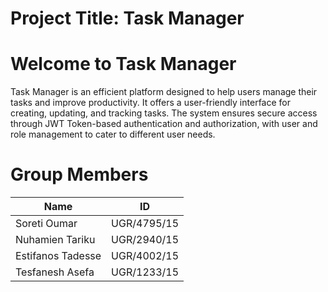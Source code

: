 # Project Title: Task Manager
# Welcome to Task Manager
Task Manager is an efficient platform designed to help users manage their tasks and improve productivity. It offers a user-friendly interface for creating, updating, and tracking tasks. The system ensures secure access through JWT Token-based authentication and authorization, with user and role management to cater to different user needs.
# Group Members
| Name              |    ID     |
|-------------------|-----------|
| Soreti Oumar      |UGR/4795/15|
| Nuhamien Tariku   |UGR/2940/15| 
| Estifanos Tadesse |UGR/4002/15|
| Tesfanesh Asefa   |UGR/1233/15| 



 



